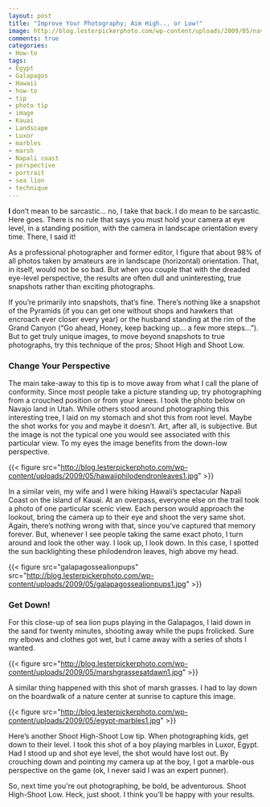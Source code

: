 ```yaml
---
layout: post
title: "Improve Your Photography; Aim High... or Low!"
image: http://blog.lesterpickerphoto.com/wp-content/uploads/2009/05/navajotreerootcliff3.jpg
comments: true
categories:
- How-to
tags:
- Egypt
- Galapagos
- Hawaii
- how-to
- tip
- photo tip
- image
- Kauai
- Landscape
- Luxor
- marbles
- marsh
- Napali coast
- perspective
- portrait
- sea lion
- technique
---
```

<strong>I </strong>don’t mean to be sarcastic… no, I take that back. I do mean to be sarcastic. Here goes. There is no rule that says you must hold your camera at eye level, in a standing position, with the camera in landscape orientation every time. There, I said it!

As a professional photographer and former editor, I figure that about 98% of all photos taken by amateurs are in landscape (horizontal) orientation. That, in itself, would not be so bad. But when you couple that with the dreaded eye-level perspective, the results are often dull and uninteresting, true snapshots rather than exciting photographs.

If you’re primarily into snapshots, that’s fine. There’s nothing like a snapshot of the Pyramids (if you can get one without shops and hawkers that encroach ever closer every year) or the husband standing at the rim of the Grand Canyon (“Go ahead, Honey, keep backing up… a few more steps…”). But to get truly unique images, to move beyond snapshots to true photographs, try this technique of the pros; Shoot High and Shoot Low.

<h3>Change Your Perspective</h3>
The main take-away to this tip is to move away from what I call the plane of conformity. Since most people take a picture standing up, try photographing from a crouched position or from your knees. I took the photo below on Navajo land in Utah. While others stood around photographing this interesting tree, I laid on my stomach and shot this from root level. Maybe the shot works for you and maybe it doesn’t. Art, after all, is subjective. But the image is not the typical one you would see associated with this particular view. To my eyes the image benefits from the down-low perspective.

{{< figure src="http://blog.lesterpickerphoto.com/wp-content/uploads/2009/05/hawaiiphilodendronleaves1.jpg" >}}

In a similar vein, my wife and I were hiking Hawaii’s spectacular Napali Coast on the island of Kauai. At an overpass, everyone else on the trail took a photo of one particular scenic view. Each person would approach the lookout, bring the camera up to their eye and shoot the very same shot. Again, there’s nothing wrong with that, since you’ve captured that memory forever. But, whenever I see people taking the same exact photo, I turn around and look the other way. I look up, I look down. In this case, I spotted the sun backlighting these philodendron leaves, high above my head.

{{< figure src="galapagossealionpups" src="http://blog.lesterpickerphoto.com/wp-content/uploads/2009/05/galapagossealionpups1.jpg" >}}

<h3>Get Down!</h3>
For this close-up of sea lion pups playing in the Galapagos, I laid down in the sand for twenty minutes, shooting away while the pups frolicked. Sure my elbows and clothes got wet, but I came away with a series of shots I wanted.

{{< figure src="http://blog.lesterpickerphoto.com/wp-content/uploads/2009/05/marshgrassesatdawn1.jpg" >}}

A similar thing happened with this shot of marsh grasses. I had to lay down on the boardwalk of a nature center at sunrise to capture this image.

{{< figure src="http://blog.lesterpickerphoto.com/wp-content/uploads/2009/05/egypt-marbles1.jpg" >}}

Here’s another Shoot High-Shoot Low tip. When photographing kids, get down to their level. I took this shot of a boy playing marbles in Luxor, Egypt. Had I stood up and shot eye level, the shot would have lost out. By crouching down and pointing my camera up at the boy, I got a marble-ous perspective on the game (ok, I never said I was an expert punner).

So, next time you're out photographing, be bold, be adventurous. Shoot High-Shoot Low. Heck, just shoot. I think you’ll be happy with your results.


